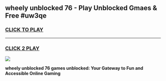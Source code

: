 
## wheely unblocked 76 - Play Unblocked Gmaes & Free #uw3qe
<h3>
<a href="https://news.freeplayer.one?title=wheely_unblocked_76&ref=24F">CLICK TO PLAY</a></h3>
<hr>

<h3>
<a href="https://news.freeplayer.one?title=wheely_unblocked_76&ref=24F">CLICK 2 PLAY</a>
  
</h3>

<a href="https://news.freeplayer.one?title=wheely_unblocked_76&ref=24F/"><img src="https://clearcache.store/games.png"></a>


**wheely unblocked 76 games unblocked: Your Gateway to Fun and Accessible Online Gaming**
